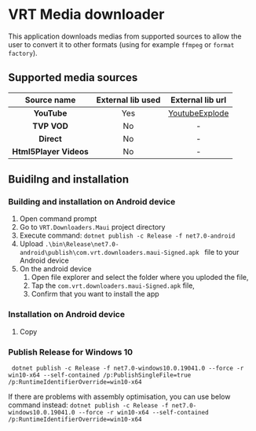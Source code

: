 # VRT Media downloader

This application downloads medias from supported sources to allow the user to convert it to other formats (using for example ```ffmpeg``` or ```format factory```).

## Supported media sources

| Source name  |External lib used |External lib url|
|:-:|:-:|:-:|
|<b>YouTube</b>| Yes | <a href="https://github.com/Tyrrrz/YoutubeExplode">YoutubeExplode</a> |
|<b>TVP VOD</b>| No | - |
|<b>Direct</b>| No | - |
|<b>Html5Player Videos</b>| No | - |

## Buidilng and installation

### Building and installation on Android device

1. Open command prompt
1. Go to ```VRT.Downloaders.Maui``` project directory 
1. Execute command: ``` dotnet publish -c Release -f net7.0-android ```
1. Upload ```.\bin\Release\net7.0-android\publish\com.vrt.downloaders.maui-Signed.apk ``` file to your Android device
1. On the android device
    1. Open file explorer and select the folder where you uploded the file,
    1. Tap the ```com.vrt.downloaders.maui-Signed.apk``` file,
    1. Confirm that you want to install the app


### Installation on Android device

1. Copy 


### Publish Release for Windows 10
``` dotnet publish -c Release -f net7.0-windows10.0.19041.0 --force -r win10-x64 --self-contained /p:PublishSingleFile=true /p:RuntimeIdentifierOverride=win10-x64```

If there are problems with assembly optimisation, you can use below command instead:
``` dotnet publish -c Release -f net7.0-windows10.0.19041.0 --force -r win10-x64 --self-contained /p:RuntimeIdentifierOverride=win10-x64 ```
